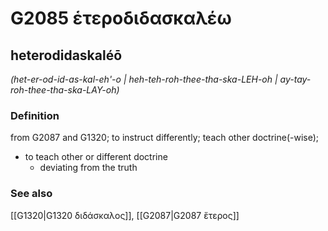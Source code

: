 # G2085 ἑτεροδιδασκαλέω

## heterodidaskaléō

_(het-er-od-id-as-kal-eh'-o | heh-teh-roh-thee-tha-ska-LEH-oh | ay-tay-roh-thee-tha-ska-LAY-oh)_

### Definition

from G2087 and G1320; to instruct differently; teach other doctrine(-wise); 

- to teach other or different doctrine
  - deviating from the truth

### See also

[[G1320|G1320 διδάσκαλος]], [[G2087|G2087 ἕτερος]]
